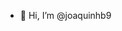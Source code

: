 - 👋 Hi, I’m @joaquinhb9

<!---
joaquinhb9/joaquinhb9 is a ✨ special ✨ repository because its `README.md` (this file) appears on your GitHub profile.
You can click the Preview link to take a look at your changes.
--->

